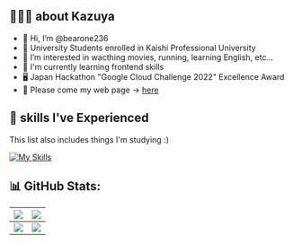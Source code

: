 ## 🧑🏻‍🎓 about Kazuya
- 👋 Hi, I’m @bearone236
- 🏫 University Students enrolled in Kaishi Professional University
- 👀 I’m interested in wacthing movies, running, learning English, etc...
- 📗 I'm currently learning frontend skills
- 🖥️ Japan Hackathon "Google Cloud Challenge 2022" Excellence Award
- 🙏 Please come my web page -> [here](https://linktr.ee/kazuya236)

##  🌱 skills I've Experienced
This list also includes things I'm studying :)

[![My Skills](https://skillicons.dev/icons?i=react,nextjs,js,ts,nodejs,firebase,py,html,css,c,cs,cpp,vue,git,github,linux,vscode,vim,figma,unity,gcp,aws)](https://skillicons.dev)

## 📊 GitHub Stats:
|![](https://github-readme-stats-six-azure.vercel.app/api?username=bearone236&show_icons=true&count_private=true&theme=dark&hide_border=true)|![](https://github-profile-summary-cards.vercel.app/api/cards/profile-details?username=bearone236&theme=dark)|
| :---: | :---: |
|![](https://github-readme-stats-six-azure.vercel.app/api/top-langs/?username=bearone236&theme=dark&hide_border=true&include_all_commits=true&count_private=true&layout=compact&langs_count=8)|![](https://github-readme-streak-stats.herokuapp.com/?user=bearone236&theme=dark&hide_border=true)|

<!---
lovelovetrb/lovelovetrb is a ✨ special ✨ repository because its `README.md` (this file) appears on your GitHub profile.
You can click the Preview link to take a look at your changes.
--->
